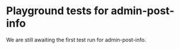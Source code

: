 # Playground tests for admin-post-info
We are still awaiting the first test run for admin-post-info.
